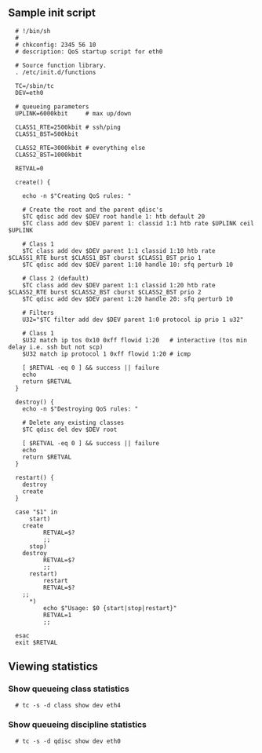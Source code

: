 <!--
Categories:
  - linux
  - qos
Tags:
  - linux
  - qos
  - performance
-->

## Sample init script

      # !/bin/sh
      # 
      # chkconfig: 2345 56 10
      # description: QoS startup script for eth0
      
      # Source function library.
      . /etc/init.d/functions
      
      TC=/sbin/tc
      DEV=eth0
      
      # queueing parameters
      UPLINK=6000kbit     # max up/down
      
      CLASS1_RTE=2500kbit # ssh/ping
      CLASS1_BST=500kbit
      
      CLASS2_RTE=3000kbit # everything else
      CLASS2_BST=1000kbit
      
      RETVAL=0
      
      create() {
      
        echo -n $"Creating QoS rules: "
      
        # Create the root and the parent qdisc's
        $TC qdisc add dev $DEV root handle 1: htb default 20
        $TC class add dev $DEV parent 1: classid 1:1 htb rate $UPLINK ceil $UPLINK
      
        # Class 1
        $TC class add dev $DEV parent 1:1 classid 1:10 htb rate $CLASS1_RTE burst $CLASS1_BST cburst $CLASS1_BST prio 1
        $TC qdisc add dev $DEV parent 1:10 handle 10: sfq perturb 10
      
        # Class 2 (default)
        $TC class add dev $DEV parent 1:1 classid 1:20 htb rate $CLASS2_RTE burst $CLASS2_BST cburst $CLASS2_BST prio 2
        $TC qdisc add dev $DEV parent 1:20 handle 20: sfq perturb 10
      
        # Filters
        U32="$TC filter add dev $DEV parent 1:0 protocol ip prio 1 u32"

        # Class 1
        $U32 match ip tos 0x10 0xff flowid 1:20   # interactive (tos min delay i.e. ssh but not scp)
        $U32 match ip protocol 1 0xff flowid 1:20 # icmp
      
        [ $RETVAL -eq 0 ] && success || failure
        echo
        return $RETVAL
      }
      
      destroy() {
        echo -n $"Destroying QoS rules: "
        
        # Delete any existing classes
        $TC qdisc del dev $DEV root
      
        [ $RETVAL -eq 0 ] && success || failure
        echo
        return $RETVAL
      }
      
      restart() {
        destroy
        create
      }
      
      case "$1" in
          start)
        create
              RETVAL=$?
              ;;
          stop)
        destroy
              RETVAL=$?
              ;;
          restart)
              restart
              RETVAL=$?
        ;;
          *)
              echo $"Usage: $0 {start|stop|restart}"
              RETVAL=1
              ;;
      
      esac
      exit $RETVAL

## Viewing statistics ##

### Show queueing class statistics 

      # tc -s -d class show dev eth4

### Show queueing discipline statistics

      # tc -s -d qdisc show dev eth0

